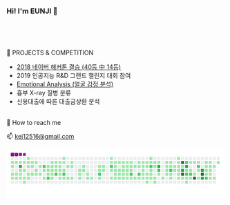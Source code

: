 ### Hi! I'm EUNJI  👋

<a href="https://sourcerer.io/kejdev"><img src="https://img.shields.io/badge/HTML-262%20commits-palevioletred.svg" alt=""></a>
<a href="https://sourcerer.io/kejdev"><img src="https://img.shields.io/badge/CSS-188%20commits-skyblue.svg" alt=""></a>
<a href="https://sourcerer.io/kejdev"><img src="https://img.shields.io/badge/Python-57%20commits-blue.svg" alt=""></a>
<a href="https://sourcerer.io/kejdev"><img src="https://img.shields.io/badge/R-5%20commits-yellow.svg" alt=""></a>
<a href="https://sourcerer.io/kejdev"><img src="https://img.shields.io/badge/JavaScript-165%20commits-green.svg" alt=""></a>
<a href="https://sourcerer.io/kejdev"><img src="https://img.shields.io/badge/Java-16%20commits-orange.svg" alt=""></a>

<br>


🌱 PROJECTS & COMPETITION</p>

- [2018 네이버 해커톤 결승 (40등 中 14등)](https://github.com/KEJdev/mandoo-model)  
- 2019 인공지능 R&D 그랜드 챌린지 대회 참여
- [Emotional Analysis (얼굴 감정 분석)](https://github.com/KEJdev/emotional-analysis)
- 흉부 X-ray 질병 분류
- 신용대출에 따른 대출금상환 분석

<br>
🌱 How to reach me

📫 <a href="mailto:kej12516@gmail.com">   kej12516@gmail.com  </a>   <br>

![snake gif](https://github.com/KEJdev/KEJdev/blob/output/github-contribution-grid-snake.gif)
